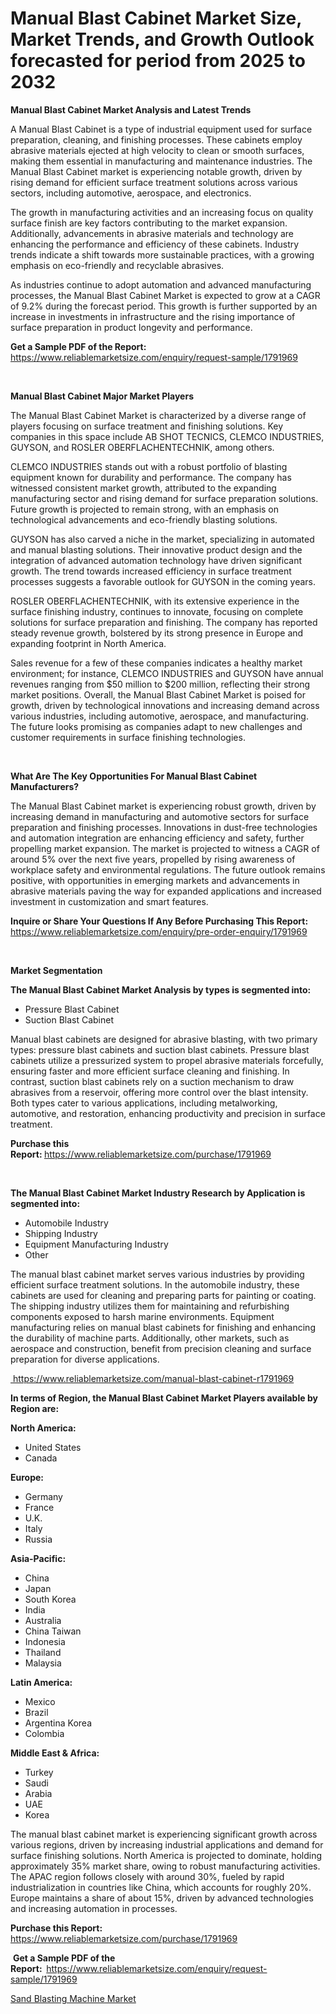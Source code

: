 <p><h1>Manual Blast Cabinet Market Size, Market Trends, and Growth Outlook forecasted for period from 2025 to 2032</h1></p><p><strong>Manual Blast Cabinet Market Analysis and Latest Trends</strong></p>
<p><p>A Manual Blast Cabinet is a type of industrial equipment used for surface preparation, cleaning, and finishing processes. These cabinets employ abrasive materials ejected at high velocity to clean or smooth surfaces, making them essential in manufacturing and maintenance industries. The Manual Blast Cabinet market is experiencing notable growth, driven by rising demand for efficient surface treatment solutions across various sectors, including automotive, aerospace, and electronics.</p><p>The growth in manufacturing activities and an increasing focus on quality surface finish are key factors contributing to the market expansion. Additionally, advancements in abrasive materials and technology are enhancing the performance and efficiency of these cabinets. Industry trends indicate a shift towards more sustainable practices, with a growing emphasis on eco-friendly and recyclable abrasives.</p><p>As industries continue to adopt automation and advanced manufacturing processes, the Manual Blast Cabinet Market is expected to grow at a CAGR of 9.2% during the forecast period. This growth is further supported by an increase in investments in infrastructure and the rising importance of surface preparation in product longevity and performance.</p></p>
<p><strong>Get a Sample PDF of the Report:&nbsp;</strong> <a href="https://www.reliablemarketsize.com/enquiry/request-sample/1791969?utm_campaign=2213&utm_medium=2&utm_source=Github&utm_content=ia&utm_term=20022025&utm_id=manual-blast-cabinet">https://www.reliablemarketsize.com/enquiry/request-sample/1791969</a></p>
<p>&nbsp;</p>
<p><strong>Manual Blast Cabinet Major Market Players</strong></p>
<p><p>The Manual Blast Cabinet Market is characterized by a diverse range of players focusing on surface treatment and finishing solutions. Key companies in this space include AB SHOT TECNICS, CLEMCO INDUSTRIES, GUYSON, and ROSLER OBERFLACHENTECHNIK, among others.</p><p>CLEMCO INDUSTRIES stands out with a robust portfolio of blasting equipment known for durability and performance. The company has witnessed consistent market growth, attributed to the expanding manufacturing sector and rising demand for surface preparation solutions. Future growth is projected to remain strong, with an emphasis on technological advancements and eco-friendly blasting solutions.</p><p>GUYSON has also carved a niche in the market, specializing in automated and manual blasting solutions. Their innovative product design and the integration of advanced automation technology have driven significant growth. The trend towards increased efficiency in surface treatment processes suggests a favorable outlook for GUYSON in the coming years.</p><p>ROSLER OBERFLACHENTECHNIK, with its extensive experience in the surface finishing industry, continues to innovate, focusing on complete solutions for surface preparation and finishing. The company has reported steady revenue growth, bolstered by its strong presence in Europe and expanding footprint in North America.</p><p>Sales revenue for a few of these companies indicates a healthy market environment; for instance, CLEMCO INDUSTRIES and GUYSON have annual revenues ranging from $50 million to $200 million, reflecting their strong market positions. Overall, the Manual Blast Cabinet Market is poised for growth, driven by technological innovations and increasing demand across various industries, including automotive, aerospace, and manufacturing. The future looks promising as companies adapt to new challenges and customer requirements in surface finishing technologies.</p></p>
<p>&nbsp;</p>
<p><strong>What Are The Key Opportunities For Manual Blast Cabinet Manufacturers?</strong></p>
<p><p>The Manual Blast Cabinet market is experiencing robust growth, driven by increasing demand in manufacturing and automotive sectors for surface preparation and finishing processes. Innovations in dust-free technologies and automation integration are enhancing efficiency and safety, further propelling market expansion. The market is projected to witness a CAGR of around 5% over the next five years, propelled by rising awareness of workplace safety and environmental regulations. The future outlook remains positive, with opportunities in emerging markets and advancements in abrasive materials paving the way for expanded applications and increased investment in customization and smart features.</p></p>
<p><strong>Inquire or Share Your Questions If Any Before Purchasing This Report:</strong> <a href="https://www.reliablemarketsize.com/enquiry/pre-order-enquiry/1791969?utm_campaign=2213&utm_medium=2&utm_source=Github&utm_content=ia&utm_term=20022025&utm_id=manual-blast-cabinet">https://www.reliablemarketsize.com/enquiry/pre-order-enquiry/1791969</a></p>
<p>&nbsp;</p>
<p><strong>Market Segmentation</strong></p>
<p><strong>The Manual Blast Cabinet Market Analysis by types is segmented into:</strong></p>
<p><ul><li>Pressure Blast Cabinet</li><li>Suction Blast Cabinet</li></ul></p>
<p><p>Manual blast cabinets are designed for abrasive blasting, with two primary types: pressure blast cabinets and suction blast cabinets. Pressure blast cabinets utilize a pressurized system to propel abrasive materials forcefully, ensuring faster and more efficient surface cleaning and finishing. In contrast, suction blast cabinets rely on a suction mechanism to draw abrasives from a reservoir, offering more control over the blast intensity. Both types cater to various applications, including metalworking, automotive, and restoration, enhancing productivity and precision in surface treatment.</p></p>
<p><strong>Purchase this Report:&nbsp;</strong><a href="https://www.reliablemarketsize.com/purchase/1791969?utm_campaign=2213&utm_medium=2&utm_source=Github&utm_content=ia&utm_term=20022025&utm_id=manual-blast-cabinet">https://www.reliablemarketsize.com/purchase/1791969</a></p>
<p>&nbsp;</p>
<p><strong>The Manual Blast Cabinet Market Industry Research by Application is segmented into:</strong></p>
<p><ul><li>Automobile Industry</li><li>Shipping Industry</li><li>Equipment Manufacturing Industry</li><li>Other</li></ul></p>
<p><p>The manual blast cabinet market serves various industries by providing efficient surface treatment solutions. In the automobile industry, these cabinets are used for cleaning and preparing parts for painting or coating. The shipping industry utilizes them for maintaining and refurbishing components exposed to harsh marine environments. Equipment manufacturing relies on manual blast cabinets for finishing and enhancing the durability of machine parts. Additionally, other markets, such as aerospace and construction, benefit from precision cleaning and surface preparation for diverse applications.</p></p>
<p><a href="https://www.reliablemarketsize.com/manual-blast-cabinet-r1791969?utm_campaign=2213&utm_medium=2&utm_source=Github&utm_content=ia&utm_term=20022025&utm_id=manual-blast-cabinet">&nbsp;https://www.reliablemarketsize.com/manual-blast-cabinet-r1791969</a></p>
<p><strong>In terms of Region, the Manual Blast Cabinet Market Players available by Region are:</strong></p>
<p>
    <p> <strong> North America: </strong>
        <ul>
            <li>United States</li>
            <li>Canada</li>
        </ul>
        </p> 
    <p> <strong> Europe: </strong>
        <ul>
            <li>Germany</li>
            <li>France</li>
            <li>U.K.</li>
            <li>Italy</li>
            <li>Russia</li>
        </ul>
        </p> 
    <p> <strong> Asia-Pacific: </strong>
        <ul>
            <li>China</li>
            <li>Japan</li>
            <li>South Korea</li>
            <li>India</li>
            <li>Australia</li>
            <li>China Taiwan</li>
            <li>Indonesia</li>
            <li>Thailand</li>
            <li>Malaysia</li>
        </ul>
        </p> 
    <p> <strong> Latin America: </strong>
        <ul>
            <li>Mexico</li>
            <li>Brazil</li>
            <li>Argentina Korea</li>
            <li>Colombia</li>
        </ul>
        </p> 
    <p> <strong> Middle East & Africa: </strong>
        <ul>
            <li>Turkey</li>
            <li>Saudi</li>
            <li>Arabia</li>
            <li>UAE</li>
            <li>Korea</li>
        </ul>
    </p>
    </p>
<p><p>The manual blast cabinet market is experiencing significant growth across various regions, driven by increasing industrial applications and demand for surface finishing solutions. North America is projected to dominate, holding approximately 35% market share, owing to robust manufacturing activities. The APAC region follows closely with around 30%, fueled by rapid industrialization in countries like China, which accounts for roughly 20%. Europe maintains a share of about 15%, driven by advanced technologies and increasing automation in processes.</p></p>
<p><strong>Purchase this Report: </strong><a href="https://www.reliablemarketsize.com/purchase/1791969?utm_campaign=2213&utm_medium=2&utm_source=Github&utm_content=ia&utm_term=20022025&utm_id=manual-blast-cabinet">https://www.reliablemarketsize.com/purchase/1791969</a></p>
<p>&nbsp;<strong>Get a Sample PDF of the Report:&nbsp;&nbsp;</strong><a href="https://www.reliablemarketsize.com/enquiry/request-sample/1791969?utm_campaign=2213&utm_medium=2&utm_source=Github&utm_content=ia&utm_term=20022025&utm_id=manual-blast-cabinet">https://www.reliablemarketsize.com/enquiry/request-sample/1791969</a></p>
<p><strong></strong></p>
<p><p><a href="https://github.com/sherikacas30/Market-Research-Report-List-1/blob/main/sand-blasting-machine-market.md?utm_campaign=2213&utm_medium=2&utm_source=Github&utm_content=ia&utm_term=20022025&utm_id=manual-blast-cabinet">Sand Blasting Machine Market</a></p></p>